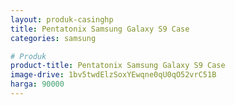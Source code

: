 ```yaml
---
layout: produk-casinghp
title: Pentatonix Samsung Galaxy S9 Case
categories: samsung

# Produk
product-title: Pentatonix Samsung Galaxy S9 Case
image-drive: 1bv5twdElzSoxYEwqne0qU0qO52vrC51B
harga: 90000
---
```

